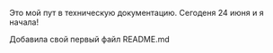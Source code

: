 Это мой пут в техническую документацию. Сегоденя 24 июня и я начала!

Добавила свой первый файл README.md
